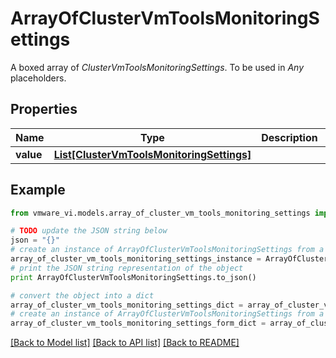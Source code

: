 # ArrayOfClusterVmToolsMonitoringSettings

A boxed array of *ClusterVmToolsMonitoringSettings*. To be used in *Any* placeholders. 

## Properties
Name | Type | Description | Notes
------------ | ------------- | ------------- | -------------
**value** | [**List[ClusterVmToolsMonitoringSettings]**](ClusterVmToolsMonitoringSettings.md) |  | 

## Example

```python
from vmware_vi.models.array_of_cluster_vm_tools_monitoring_settings import ArrayOfClusterVmToolsMonitoringSettings

# TODO update the JSON string below
json = "{}"
# create an instance of ArrayOfClusterVmToolsMonitoringSettings from a JSON string
array_of_cluster_vm_tools_monitoring_settings_instance = ArrayOfClusterVmToolsMonitoringSettings.from_json(json)
# print the JSON string representation of the object
print ArrayOfClusterVmToolsMonitoringSettings.to_json()

# convert the object into a dict
array_of_cluster_vm_tools_monitoring_settings_dict = array_of_cluster_vm_tools_monitoring_settings_instance.to_dict()
# create an instance of ArrayOfClusterVmToolsMonitoringSettings from a dict
array_of_cluster_vm_tools_monitoring_settings_form_dict = array_of_cluster_vm_tools_monitoring_settings.from_dict(array_of_cluster_vm_tools_monitoring_settings_dict)
```
[[Back to Model list]](../README.md#documentation-for-models) [[Back to API list]](../README.md#documentation-for-api-endpoints) [[Back to README]](../README.md)


